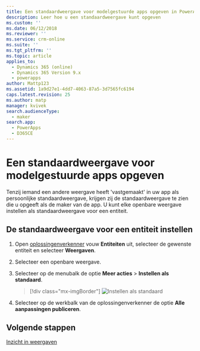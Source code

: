 ```yaml
---
title: Een standaardweergave voor modelgestuurde apps opgeven in PowerApps | MicrosoftDocs
description: Leer hoe u een standaardweergave kunt opgeven
ms.custom: ''
ms.date: 06/12/2018
ms.reviewer: ''
ms.service: crm-online
ms.suite: ''
ms.tgt_pltfrm: ''
ms.topic: article
applies_to:
  - Dynamics 365 (online)
  - Dynamics 365 Version 9.x
  - powerapps
author: Mattp123
ms.assetid: 1a9d27e1-4dd7-4063-87a5-3d7565fc6194
caps.latest.revision: 25
ms.author: matp
manager: kvivek
search.audienceType:
  - maker
search.app:
  - PowerApps
  - D365CE
---
```

# <a name="specify-a-model-driven-app-default-view"></a>Een standaardweergave voor modelgestuurde apps opgeven

<a name="BKMK_SetDefaultView"></a>   

Tenzij iemand een andere weergave heeft 'vastgemaakt' in uw app als persoonlijke standaardweergave, krijgen zij de standaardweergave te zien die u opgeeft als de maker van de app. U kunt elke openbare weergave instellen als standaardweergave voor een entiteit.  
  
## <a name="set-the-default-view-for-an-entity"></a>De standaardweergave voor een entiteit instellen  
  
1.  Open [oplossingenverkenner](advanced-navigation.md#solution-explorer) vouw **Entiteiten** uit, selecteer de gewenste entiteit en selecteer **Weergaven**.    
  
2.  Selecteer een openbare weergave.  
  
3.  Selecteer op de menubalk de optie **Meer acties** > **Instellen als standaard**.  

    > [!div class="mx-imgBorder"] 
    > ![Instellen als standaard](media/set-as-default-menu.png)
  
4.  Selecteer op de werkbalk van de oplossingenverkenner de optie **Alle aanpassingen publiceren**.  

## <a name="next-steps"></a>Volgende stappen
[Inzicht in weergaven](create-edit-views.md)
